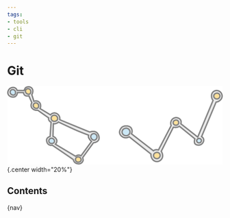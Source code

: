 ```yaml
---
tags:
- tools
- cli
- git
---
```

#  Git

![](img/logo.svg){.center width="20%"}

## Contents

{nav}
